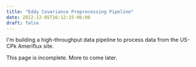 ```yaml
---
title: "Eddy Covariance Preprocessing Pipeline"
date: 2022-12-05T16:12:15-06:00
draft: false
---
```


I'm building a high-throughput data pipeline to process data from the US-CPk Ameriflux site.

This page is incomplete. More to come later.